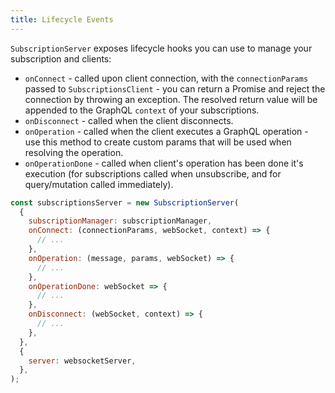 ```yaml
---
title: Lifecycle Events
---
```


`SubscriptionServer` exposes lifecycle hooks you can use to manage your subscription and clients:

* `onConnect` - called upon client connection, with the `connectionParams` passed to `SubscriptionsClient` - you can return a Promise and reject the connection by throwing an exception. The resolved return value will be appended to the GraphQL `context` of your subscriptions.
* `onDisconnect` - called when the client disconnects.
* `onOperation` - called when the client executes a GraphQL operation - use this method to create custom params that will be used when resolving the operation.
* `onOperationDone` - called when client's operation has been done it's execution (for subscriptions called when unsubscribe, and for query/mutation called immediately).

```js
const subscriptionsServer = new SubscriptionServer(
  {
    subscriptionManager: subscriptionManager,
    onConnect: (connectionParams, webSocket, context) => {
      // ...
    },
    onOperation: (message, params, webSocket) => {
      // ...
    },
    onOperationDone: webSocket => {
      // ...
    },
    onDisconnect: (webSocket, context) => {
      // ...
    },
  },
  {
    server: websocketServer,
  },
);
```
